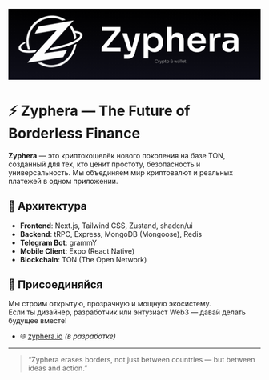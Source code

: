 <p align="center">
  <img src="./banner.png" alt="Zyphera Logo"/>
</p>

# ⚡ Zyphera — The Future of Borderless Finance

**Zyphera** — это криптокошелёк нового поколения на базе TON, созданный для тех, кто ценит простоту, безопасность и универсальность. Мы объединяем мир криптовалют и реальных платежей в одном приложении.

## 🧱 Архитектура

- **Frontend**: Next.js, Tailwind CSS, Zustand, shadcn/ui  
- **Backend**: tRPC, Express, MongoDB (Mongoose), Redis  
- **Telegram Bot**: grammY  
- **Mobile Client**: Expo (React Native)  
- **Blockchain**: TON (The Open Network)

## 🤝 Присоединяйся

Мы строим открытую, прозрачную и мощную экосистему.  
Если ты дизайнер, разработчик или энтузиаст Web3 — давай делать будущее вместе!

- 🌐 [zyphera.io](https://zyphera.io) *(в разработке)*
---

> “Zyphera erases borders, not just between countries — but between ideas and action.”
